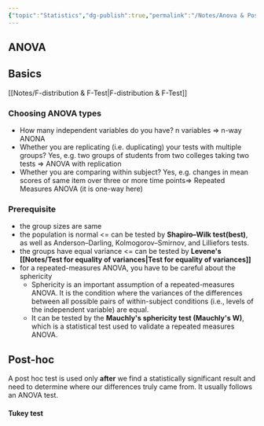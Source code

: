 ```yaml
---
{"topic":"Statistics","dg-publish":true,"permalink":"/Notes/Anova & Post-hoc/","dgPassFrontmatter":true,"noteIcon":""}
---
```



## ANOVA
## Basics
[[Notes/F-distribution & F-Test\|F-distribution & F-Test]]
### Choosing ANOVA types
- How many independent variables do you have?
	n variables => n-way ANONA
- Whether you are replicating (i.e. duplicating) your tests with multiple groups?
	Yes, e.g. two groups of students from two colleges taking two tests => ANOVA with replication
- Whether you are comparing within subject?
	Yes,  e.g. changes in mean scores of same item over three or more time points=> Repeated Measures ANOVA (it is one-way here)

### Prerequisite
- the group sizes are same
- the population is normal
	<= can be tested by **Shapiro–Wilk test(best)**, as well as Anderson–Darling, Kolmogorov–Smirnov, and Lilliefors tests.
- the groups have equal variance
	<= can be tested by **Levene's [[Notes/Test for equality of variances\|Test for equality of variances]]**
- for a repeated-measures ANOVA, you have to be careful about the sphericity
	- Sphericity is an important assumption of a repeated-measures ANOVA. It is the condition where the variances of the differences between all possible pairs of within-subject conditions (i.e., levels of the independent variable) are equal. 
	- It can be tested by the **Mauchly's sphericity test (Mauchly's W)**, which is a statistical test used to validate a repeated measures ANOVA.

## Post-hoc
A post hoc test is used only **after** we find a statistically significant result and need to determine where our differences truly came from. 
It usually follows an ANOVA test.
#### Tukey test